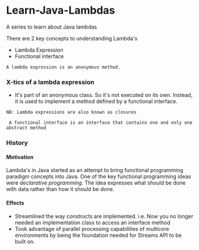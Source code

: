 # Learn-Java-Lambdas
A series to learn about Java lambdas

There are 2 key concepts to understanding Lambda's

- Lambda Expression
- Functional interface


``
A lambda expression is an anonymous method.
``

### X-tics of a lambda expression

- It's part of an anonymous class. So it's not executed on its own. Instead, it is used to implement a method defined by a functional interface.

``NB: Lambda expressions are also known as closures``

`` A functional interface is an interface that contains one and only one abstract method``

### History

#### Motivation
Lambda's in Java started as an attempt to bring functional programming paradigm concepts into
Java. One of the key functional programming ideas were _declarative programming_. The idea expresses what should be done with data rather than how it should be done.

#### Effects

- Streamlined the way constructs are implemented. i.e. Now you no longer needed 
an implementation class to access an interface method
- Took advantage of parallel processing capabilities of multicore environments by being the foundation needed for Streams API
to be built on.